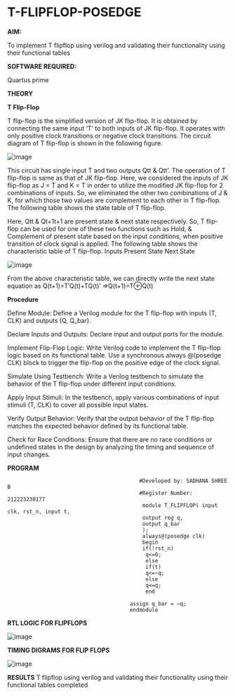 # T-FLIPFLOP-POSEDGE

**AIM:**

To implement  T flipflop using verilog and validating their functionality using their functional tables

**SOFTWARE REQUIRED:**

Quartus prime

**THEORY**

**T Flip-Flop**

T flip-flop is the simplified version of JK flip-flop. It is obtained by connecting the same input ‘T’ to both inputs of JK flip-flop. It operates with only positive clock transitions or negative clock transitions. The circuit diagram of T flip-flop is shown in the following figure.

![image](https://github.com/naavaneetha/T-FLIPFLOP-POSEDGE/assets/154305477/458a68fe-2d08-4a9d-ac4f-7ae0480ce0bd)

 
This circuit has single input T and two outputs Qtt & Qtt’. The operation of T flip-flop is same as that of JK flip-flop. Here, we considered the inputs of JK flip-flop as J = T and K = T in order to utilize the modified JK flip-flop for 2 combinations of inputs. So, we eliminated the other two combinations of J & K, for which those two values are complement to each other in T flip-flop. The following table shows the state table of T flip-flop.

Here, Qtt & Qt+1t+1 are present state & next state respectively. So, T flip-flop can be used for one of these two functions such as Hold, & Complement of present state based on the input conditions, when positive transition of clock signal is applied. The following table shows the characteristic table of T flip-flop. Inputs Present State Next State

![image](https://github.com/naavaneetha/T-FLIPFLOP-POSEDGE/assets/154305477/cdd7fb32-539f-4b66-bb8d-f305a153c886)

 
From the above characteristic table, we can directly write the next state equation as Q(t+1)=T′Q(t)+TQ(t)′ ⇒Q(t+1)=T⊕Q(t)

**Procedure**

Define Module: Define a Verilog module for the T flip-flop with inputs (T, CLK) and outputs (Q, Q_bar).

Declare Inputs and Outputs: Declare input and output ports for the module.

Implement Flip-Flop Logic: Write Verilog code to implement the T flip-flop logic based on its functional table. Use a synchronous always @(posedge CLK) block to trigger the flip-flop on the positive edge of the clock signal.

Simulate Using Testbench: Write a Verilog testbench to simulate the behavior of the T flip-flop under different input conditions.

Apply Input Stimuli: In the testbench, apply various combinations of input stimuli (T, CLK) to cover all possible input states.

Verify Output Behavior: Verify that the output behavior of the T flip-flop matches the expected behavior defined by its functional table.

Check for Race Conditions: Ensure that there are no race conditions or undefined states in the design by analyzing the timing and sequence of input changes.

**PROGRAM**


                                              #Developed by: SADHANA SHREE B
                                              #Register Number: 212223230177
                                               module T_FLIPFLOP( input clk, rst_n, input t,
                                               output reg q,
                                               output q_bar
                                               );
                                               always@(posedge clk) 
                                               begin 
                                               if(!rst_n)
                                                q<=0;
                                                else
                                                if(t)
                                                q<=~q;
                                                else
                                                q<=q;
                                                end
 
                                           assign q_bar = ~q;
                                           endmodule

**RTL LOGIC FOR FLIPFLOPS**

![image](https://github.com/SadhanaShreee/T-FLIPFLOP-POSEDGE/assets/144517664/93c16f34-4a6a-4df6-bd54-996086262ff2)


**TIMING DIGRAMS FOR FLIP FLOPS**

![image](https://github.com/SadhanaShreee/T-FLIPFLOP-POSEDGE/assets/144517664/029d29d2-fffb-4a04-845d-a654bc7b0812)


**RESULTS**
T flipflop using verilog and validating their functionality using their functional tables completed
